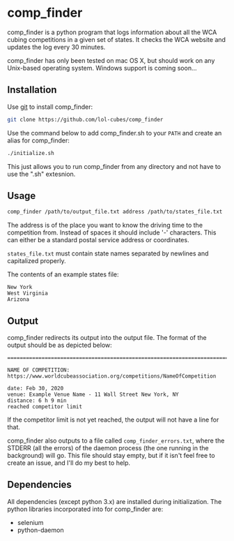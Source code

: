 # comp_finder
comp_finder is a python program that logs information about all the WCA cubing competitions in a given set of states.
It checks the WCA website and updates the log every 30 minutes.

comp_finder has only been tested on mac OS X, but should work on any Unix-based operating system. Windows support is coming soon...

## Installation
Use [git](https://git-scm.com/) to install comp_finder:
```bash
git clone https://github.com/lol-cubes/comp_finder
```
Use the command below to add comp_finder.sh to your ```PATH``` and create an alias for comp_finder:
```bash
./initialize.sh
```
This just allows you to run comp_finder from any directory and not have to use the ".sh" extesnion.

## Usage
```bash
comp_finder /path/to/output_file.txt address /path/to/states_file.txt
```

The address is of the place you want to know the driving time to the competition from. 
Instead of spaces it should include '-' characters.
This can either be a standard postal service address or coordinates.

```states_file.txt``` must contain state names separated by newlines and capitalized properly.

The contents of an example states file:
```
New York
West Virginia
Arizona
```

## Output
comp_finder redirects its output into the output file.
The format of the output should be as depicted below:
```
====================================================================================================

NAME OF COMPETITION:
https://www.worldcubeassociation.org/competitions/NameOfCompetition

date: Feb 30, 2020
venue: Example Venue Name - 11 Wall Street New York, NY
distance: 6 h 9 min
reached competitor limit
```
If the competitor limit is not yet reached, the output will not have a line for that.

comp_finder also outputs to a file called ```comp_finder_errors.txt```, where the STDERR (all the errors) 
of the daemon process (the one running in the background) will go. 
This file should stay empty, but if it isn't feel free to create an issue, and I'll do my best to help.

## Dependencies
All dependencies (except python 3.x) are installed during initialization.
The python libraries incorporated into for comp_finder are:
 - selenium
 - python-daemon
